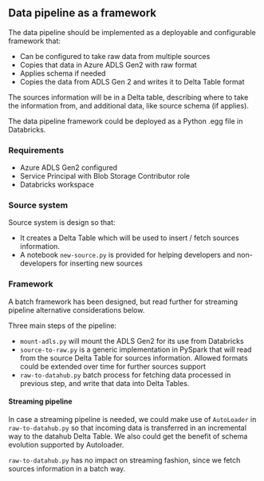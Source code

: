 ## Data pipeline as a framework

The data pipeline should be implemented as a deployable and configurable framework that:

- Can be configured to take raw data from multiple sources 
- Copies that data in Azure ADLS Gen2 with raw format
- Applies schema if needed
- Copies the data from ADLS Gen 2 and writes it to Delta Table format

The sources information will be in a Delta table, describing where to take the information from, and additional
data, like source schema (if applies).

The data pipeline framework could be deployed as a Python .egg file in Databricks.

### Requirements

- Azure ADLS Gen2 configured
- Service Principal with Blob Storage Contributor role 
- Databricks workspace

### Source system

Source system is design so that:

- It creates a Delta Table which will be used to insert / fetch sources information.
- A notebook `new-source.py` is provided for helping developers and non-developers for inserting new sources

### Framework

A batch framework has been designed, but read further for streaming pipeline alternative considerations below.

Three main steps of the pipeline:
- `mount-adls.py` will mount the ADLS Gen2 for its use from Databricks
- `source-to-raw.py` is a generic implementation in PySpark that will read from the source Delta Table for sources information. Allowed formats could be extended over time for further sources support
- `raw-to-datahub.py` batch process for fetching data processed in previous step, and write that data into Delta Tables.

#### Streaming pipeline

In case a streaming pipeline is needed, we could make use of `AutoLoader` in `raw-to-datahub.py` so that incoming data
is transferred in an incremental way to the datahub Delta Table. We also could get the benefit of schema evolution supported
by Autoloader.

`raw-to-datahub.py` has no impact on streaming fashion, since we fetch sources information in a batch way. 